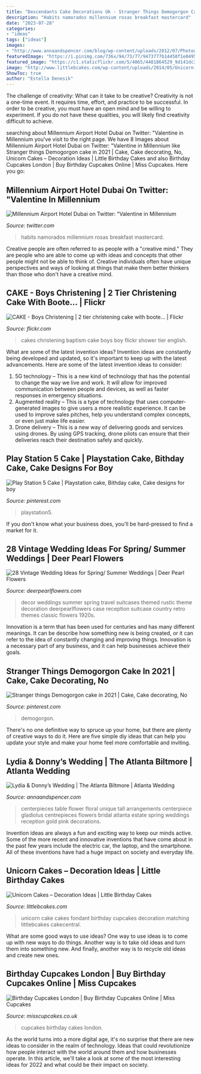 ```yaml
---
title: "Descendants Cake Decorations Uk - Stranger Things Demogorgon Cake In 2021"
description: "Habits namorados millennium rosas breakfast mastercard"
date: "2023-07-28"
categories:
- "ideas"
tags: ["ideas"]
images:
- "http://www.annaandspencer.com/blog/wp-content/uploads/2012/07/Photograph-of-Floral-Centerpieces-on-an-estate-table-by-Unique-Floral-Expressions.jpg"
featuredImage: "https://i.pinimg.com/736x/94/73/77/9473777b14458f1e8495eef3a57c6218.jpg"
featured_image: "https://c1.staticflickr.com/5/4065/4481864529_9d141dc3d5_b.jpg"
image: "http://www.littlebcakes.com/wp-content/uploads/2014/05/Unicorn-Cake-Pictures-768x1024.jpg"
ShowToc: true
author: "Estella Denesik"
---
```



The challenge of creativity: What can it take to be creative?
Creativity is not a one-time event. It requires time, effort, and practice to be successful. In order to be creative, you must have an open mind and be willing to experiment. If you do not have these qualities, you will likely find creativity difficult to achieve.

	

		
searching about Millennium Airport Hotel Dubai on Twitter: &quot;Valentine in Millennium you've visit to the right page. We have 8 Images about Millennium Airport Hotel Dubai on Twitter: &quot;Valentine in Millennium like Stranger things Demogorgon cake in 2021 | Cake, Cake decorating, No, Unicorn Cakes – Decoration Ideas | Little Birthday Cakes and also Birthday Cupcakes London | Buy Birthday Cupcakes Online | Miss Cupcakes. Here you go:
		
    
## Millennium Airport Hotel Dubai On Twitter: &quot;Valentine In Millennium

<img loading=lazy src="https://pbs.twimg.com/media/DVV049qWAAAVJfe.jpg:large" onerror="this.onerror=null;this.src='https://tse1.mm.bing.net/th?id=OIP.mYfd4gyiKS9TpAtqxsjvCQHaE8&amp;pid=15.1';" alt="Millennium Airport Hotel Dubai on Twitter: &quot;Valentine in Millennium">

_Source: twitter.com_

>habits namorados millennium rosas breakfast mastercard. 

	

Creative people are often referred to as people with a "creative mind." They are people who are able to come up with ideas and concepts that other people might not be able to think of. Creative individuals often have unique perspectives and ways of looking at things that make them better thinkers than those who don't have a creative mind.

    
## CAKE - Boys Christening | 2 Tier Christening Cake With Boote… | Flickr

<img loading=lazy src="https://c1.staticflickr.com/5/4065/4481864529_9d141dc3d5_b.jpg" onerror="this.onerror=null;this.src='https://tse4.mm.bing.net/th?id=OIP.FIwHEH7C50Oe4hTfEdktxgHaJ4&amp;pid=15.1';" alt="CAKE - Boys Christening | 2 tier christening cake with boote… | Flickr">

_Source: flickr.com_

>cakes christening baptism cake boys boy flickr shower tier english. 

	

What are some of the latest invention ideas?
Invention ideas are constantly being developed and updated, so it's important to keep up with the latest advancements. Here are some of the latest invention ideas to consider:
1. 5G technology – This is a new kind of technology that has the potential to change the way we live and work. It will allow for improved communication between people and devices, as well as faster responses in emergency situations.
2. Augmented reality – This is a type of technology that uses computer-generated images to give users a more realistic experience. It can be used to improve sales pitches, help you understand complex concepts, or even just make life easier.
3. Drone delivery – This is a new way of delivering goods and services using drones. By using GPS tracking, drone pilots can ensure that their deliveries reach their destination safely and quickly.

    
## Play Station 5 Cake | Playstation Cake, Bithday Cake, Cake Designs For Boy

<img loading=lazy src="https://i.pinimg.com/736x/94/73/77/9473777b14458f1e8495eef3a57c6218.jpg" onerror="this.onerror=null;this.src='https://tse3.mm.bing.net/th?id=OIP.CjeOo11CutwixbsQC-Lj8QHaJ3&amp;pid=15.1';" alt="Play Station 5 Cake | Playstation cake, Bithday cake, Cake designs for boy">

_Source: pinterest.com_

>playstation5. 

	

If you don't know what your business does, you'll be hard-pressed to find a market for it.

    
## 28 Vintage Wedding Ideas For Spring/ Summer Weddings | Deer Pearl Flowers

<img loading=lazy src="http://www.deerpearlflowers.com/wp-content/uploads/2015/10/vintage-suit-case-wedding-decor.jpg" onerror="this.onerror=null;this.src='https://tse3.mm.bing.net/th?id=OIP.01gpocx5Rv5Qa4sCx_fR_AHaKH&amp;pid=15.1';" alt="28 Vintage Wedding Ideas for Spring/ Summer Weddings | Deer Pearl Flowers">

_Source: deerpearlflowers.com_

>decor weddings summer spring travel suitcases themed rustic theme decoration deerpearlflowers case reception suitcase country retro themes classic flowers 1920s. 

	

Innovation is a term that has been used for centuries and has many different meanings. It can be describe how something new is being created, or it can refer to the idea of constantly changing and improving things. Innovation is a necessary part of any business, and it can help businesses achieve their goals.

    
## Stranger Things Demogorgon Cake In 2021 | Cake, Cake Decorating, No

<img loading=lazy src="https://i.pinimg.com/736x/99/4f/f6/994ff6ad4c08e80ea53ec1aa2d1aedde.jpg" onerror="this.onerror=null;this.src='https://tse2.mm.bing.net/th?id=OIP.y7co-lv_0HwGKR2XG_bpFgHaL-&amp;pid=15.1';" alt="Stranger things Demogorgon cake in 2021 | Cake, Cake decorating, No">

_Source: pinterest.com_

>demogorgon. 

	

There's no one definitive way to spruce up your home, but there are plenty of creative ways to do it. Here are five simple diy ideas that can help you update your style and make your home feel more comfortable and inviting.

    
## Lydia &amp; Donny’s Wedding | The Atlanta Biltmore | Atlanta Wedding

<img loading=lazy src="http://www.annaandspencer.com/blog/wp-content/uploads/2012/07/Photograph-of-Floral-Centerpieces-on-an-estate-table-by-Unique-Floral-Expressions.jpg" onerror="this.onerror=null;this.src='https://tse2.mm.bing.net/th?id=OIP.RUj1uvp42v-3e-2B72LTIAHaLG&amp;pid=15.1';" alt="Lydia &amp; Donny’s Wedding | The Atlanta Biltmore | Atlanta Wedding">

_Source: annaandspencer.com_

>centerpieces table flower floral unique tall arrangements centerpiece gladiolus centrepieces flowers bridal atlanta estate spring weddings reception gold pink decorations. 

	

Invention ideas are always a fun and exciting way to keep our minds active. Some of the more recent and innovative inventions that have come about in the past few years include the electric car, the laptop, and the smartphone. All of these inventions have had a huge impact on society and everyday life.

    
## Unicorn Cakes – Decoration Ideas | Little Birthday Cakes

<img loading=lazy src="http://www.littlebcakes.com/wp-content/uploads/2014/05/Unicorn-Cake-Pictures-768x1024.jpg" onerror="this.onerror=null;this.src='https://tse4.mm.bing.net/th?id=OIP.DjeHt37L_RjU2HqoxwmeRgHaJ4&amp;pid=15.1';" alt="Unicorn Cakes – Decoration Ideas | Little Birthday Cakes">

_Source: littlebcakes.com_

>unicorn cake cakes fondant birthday cupcakes decoration matching littlebcakes cakecentral. 

	

What are some good ways to use ideas?
One way to use ideas is to come up with new ways to do things. Another way is to take old ideas and turn them into something new. And finally, another way is to recycle old ideas and create new ones.

    
## Birthday Cupcakes London | Buy Birthday Cupcakes Online | Miss Cupcakes

<img loading=lazy src="https://www.misscupcakes.co.uk/wp-content/gallery/birthday-cupcakes/first-birthday-girl-cupcakes.jpg" onerror="this.onerror=null;this.src='https://tse3.mm.bing.net/th?id=OIP.pYsPoHXX6xxpiHpYhi6H-AHaE8&amp;pid=15.1';" alt="Birthday Cupcakes London | Buy Birthday Cupcakes Online | Miss Cupcakes">

_Source: misscupcakes.co.uk_

>cupcakes birthday cakes london. 

	

As the world turns into a more digital age, it's no surprise that there are new ideas to consider in the realm of technology. Ideas that could revolutionize how people interact with the world around them and how businesses operate. In this article, we'll take a look at some of the most interesting ideas for 2022 and what could be their impact on society.

